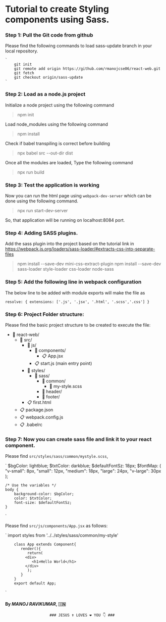 # Tutorial to create Styling components using Sass.


### Step 1: Pull the Git code from github

Please find the following commands to load sass-update branch in your local repository.

	`
		git init
		git remote add origin https://github.com/rmanojcse06/react-web.git
		git fetch
		git checkout origin/sass-update
	`

### Step 2: Load as a node.js project

Initialize a node project using the following command
> npm init
 
Load node_modules using the following command
> npm install

Check if babel transpiling is correct before building
> npx babel src --out-dir dist

Once all the modules are loaded, Type the following command
> npx run build


### Step 3: Test the application is working
 
 Now you can run the html page using `webpack-dev-server` which can be done using the following command.
 
 > npx run start-dev-server

 So, that application will be running on localhost:8084 port.
 

### Step 4: Adding SASS plugins.

Add the sass plugin into the project based on the tutorial link in https://webpack.js.org/loaders/sass-loader/#extracts-css-into-separate-files

> npm install --save-dev mini-css-extract-plugin 
> npm install --save-dev sass-loader style-loader css-loader node-sass


### Step 5: Add the following line in webpack configuration

The below line to be added with module exports will make the file as 

`
	resolve: {
		extensions: ['.js', '.jsx', '.html', '.scss','.css']
	}
`

### Step 6: Project Folder structure:

Please find the basic project structure to be created to execute the file:  	

- :open_file_folder: react-web/
	- :open_file_folder: src/
		- :open_file_folder: js/
			- :open_file_folder: components/
				- :clipboard: App.jsx		
			- :clipboard: start.js (main entry point)
		- :open_file_folder: styles/
			- :open_file_folder: sass/
				- :open_file_folder: common/
					- :pushpin: my-style.scss
				- :open_file_folder: header/
				- :open_file_folder: footer/		
		- :clipboard: first.html 	
	- :clipboard: package.json
	- :clipboard: webpack.config.js
	- :clipboard: .babelrc



### Step 7: Now you can create sass file and link it to your react component.

Please find `src/styles/sass/common/mystyle.scss`,  

`
	$bgColor: lightblue;
	$txtColor: darkblue;
	$defaultFontSz: 18px;
	$fontMap: (
		"v-small": 8px,
		"small": 12px,
		"medium": 18px,
		"large": 24px,
		"v-large": 30px
	);

	/* Use the variables */
	body {
		background-color: $bgColor;
		color: $txtColor;
		font-size: $defaultFontSz;
	}
`

Please find `src/js/components/App.jsx` as follows:

`
		import styles from '../../styles/sass/common/my-style'

		class App extends Component{
		   render(){
		      return(
			 <div>
			    <h1>Hello World</h1>
			 </div>
		      );
		   }
		}
		export default App;
`
 
#### By *MANOJ RAVIKUMAR*, :india:	
																		
						### JESUS ✝️ LOVES ❤️ YOU 👇 ###
